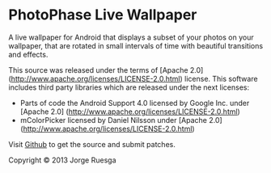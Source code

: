 PhotoPhase Live Wallpaper
=========================

A live wallpaper for Android that displays a subset of your photos on your
wallpaper, that are rotated in small intervals of time with beautiful
transitions and effects.

This source was released under the terms of [Apache 2.0]
(http://www.apache.org/licenses/LICENSE-2.0.html) license. This software includes
third party libraries which are released under the next licenses:

* Parts of code the Android Support 4.0 licensed by Google Inc. under [Apache 2.0]
(http://www.apache.org/licenses/LICENSE-2.0.html)
* mColorPicker licensed by Daniel Nilsson under [Apache 2.0]
(http://www.apache.org/licenses/LICENSE-2.0.html)

Visit [Github](https://github.com/jruesga/PhotoPhase) to get the source and
submit patches.

Copyright © 2013 Jorge Ruesga
